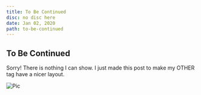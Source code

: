 ```yaml
---
title: To Be Continued
disc: no disc here
date: Jan 02, 2020
path: to-be-continued
---
```

<special>
</special>

## To Be Continued

Sorry! There is nothing I can show. I just made this post to make my OTHER tag have a nicer layout.

![Pic](../images/articles/other_02/Pic.jpg)
